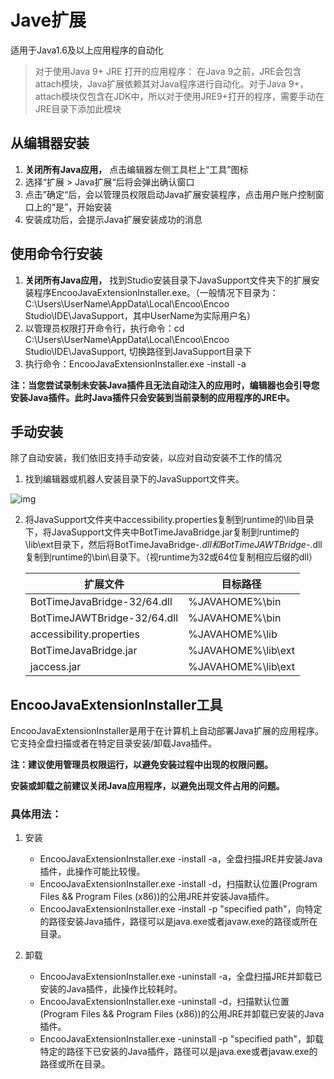 # Jave扩展
适用于Java1.6及以上应用程序的自动化

> 对于使用Java 9+ JRE 打开的应用程序： 在Java 9之前，JRE会包含attach模块，Java扩展依赖其对Java程序进行自动化。对于Java 9+，attach模块仅包含在JDK中，所以对于使用JRE9+打开的程序，需要手动在JRE目录下添加此模块



## 从编辑器安装
1. **关闭所有Java应用，** 点击编辑器左侧工具栏上“工具”图标
2. 选择“扩展 > Java扩展“后将会弹出确认窗口
3. 点击”确定“后，会以管理员权限启动Java扩展安装程序，点击用户账户控制窗口上的“是”，开始安装
4. 安装成功后，会提示Java扩展安装成功的消息

## 使用命令行安装
1. **关闭所有Java应用，**  找到Studio安装目录下JavaSupport文件夹下的扩展安装程序EncooJavaExtensionInstaller.exe。（一般情况下目录为：C:\Users\UserName\AppData\Local\Encoo\Encoo Studio\IDE\JavaSupport，其中UserName为实际用户名）
2. 以管理员权限打开命令行，执行命令：cd C:\Users\UserName\AppData\Local\Encoo\Encoo Studio\IDE\JavaSupport, 切换路径到JavaSupport目录下
3. 执行命令：EncooJavaExtensionInstaller.exe -install -a

**注：当您尝试录制未安装Java插件且无法自动注入的应用时，编辑器也会引导您安装Java插件。此时Java插件只会安装到当前录制的应用程序的JRE中。**


## 手动安装
除了自动安装，我们依旧支持手动安装，以应对自动安装不工作的情况

1. 找到编辑器或机器人安装目录下的JavaSupport文件夹。

![img](https://docimages.blob.core.chinacloudapi.cn/images/Amanda/Java/1.png)

2. 将JavaSupport文件夹中accessibility.properties复制到runtime的\lib目录下，将JavaSupport文件夹中BotTimeJavaBridge.jar复制到runtime的\lib\ext目录下，然后将BotTimeJavaBridge-*.dll和BotTimeJAWTBridge-*.dll复制到runtime的\bin\目录下。（视runtime为32或64位复制相应后缀的dll）

    |扩展文件|目标路径|
    |---|---|
    |BotTimeJavaBridge-32/64.dll|%JAVAHOME%\bin|
    |BotTimeJAWTBridge-32/64.dll|%JAVAHOME%\bin|
    |accessibility.properties|%JAVAHOME%\lib|
    |BotTimeJavaBridge.jar|%JAVAHOME%\lib\ext|
    |jaccess.jar|%JAVAHOME%\lib\ext|

## EncooJavaExtensionInstaller工具

EncooJavaExtensionInstaller是用于在计算机上自动部署Java扩展的应用程序。它支持全盘扫描或者在特定目录安装/卸载Java插件。

**注：建议使用管理员权限运行，以避免安装过程中出现的权限问题。**

**安装或卸载之前建议关闭Java应用程序，以避免出现文件占用的问题。**

### 具体用法：

1. 安装
    - EncooJavaExtensionInstaller.exe -install -a，全盘扫描JRE并安装Java插件，此操作可能比较慢。
    - EncooJavaExtensionInstaller.exe -install -d，扫描默认位置(Program Files && Program Files (x86))的公用JRE并安装Java插件。
    - EncooJavaExtensionInstaller.exe -install -p "specified path"，向特定的路径安装Java插件，路径可以是java.exe或者javaw.exe的路径或所在目录。

2. 卸载
    - EncooJavaExtensionInstaller.exe -uninstall -a，全盘扫描JRE并卸载已安装的Java插件，此操作比较耗时。
    - EncooJavaExtensionInstaller.exe -uninstall -d，扫描默认位置(Program Files && Program Files (x86))的公用JRE并卸载已安装的Java插件。
    - EncooJavaExtensionInstaller.exe -uninstall -p "specified path"，卸载特定的路径下已安装的Java插件，路径可以是java.exe或者javaw.exe的路径或所在目录。
